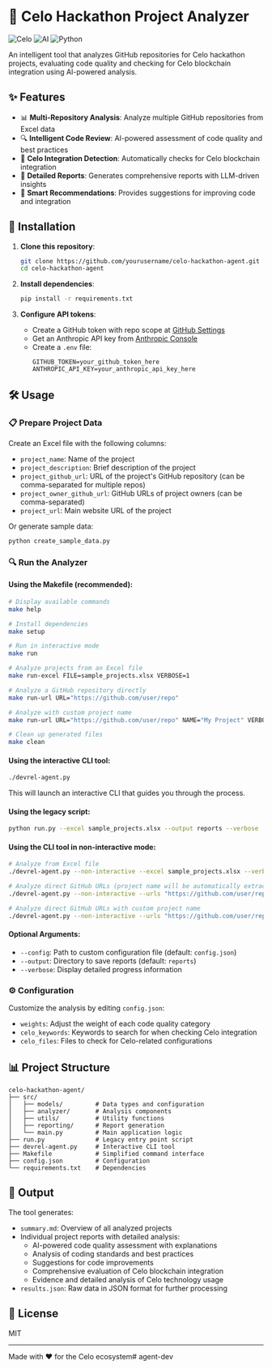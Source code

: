 # 🌱 Celo Hackathon Project Analyzer

![Celo](https://img.shields.io/badge/Celo-Blockchain-brightgreen)
![AI](https://img.shields.io/badge/AI-Powered-blue)
![Python](https://img.shields.io/badge/Python-3.10+-yellow)

An intelligent tool that analyzes GitHub repositories for Celo hackathon projects, evaluating code quality and checking for Celo blockchain integration using AI-powered analysis.

## ✨ Features

- 📊 **Multi-Repository Analysis**: Analyze multiple GitHub repositories from Excel data
- 🔍 **Intelligent Code Review**: AI-powered assessment of code quality and best practices
- 🔗 **Celo Integration Detection**: Automatically checks for Celo blockchain integration
- 📝 **Detailed Reports**: Generates comprehensive reports with LLM-driven insights
- 🧠 **Smart Recommendations**: Provides suggestions for improving code and integration

## 🚀 Installation

1. **Clone this repository**:
   ```bash
   git clone https://github.com/yourusername/celo-hackathon-agent.git
   cd celo-hackathon-agent
   ```

2. **Install dependencies**:
   ```bash
   pip install -r requirements.txt
   ```

3. **Configure API tokens**:
   - Create a GitHub token with repo scope at [GitHub Settings](https://github.com/settings/tokens)
   - Get an Anthropic API key from [Anthropic Console](https://console.anthropic.com/)
   - Create a `.env` file:
     ```
     GITHUB_TOKEN=your_github_token_here
     ANTHROPIC_API_KEY=your_anthropic_api_key_here
     ```

## 🛠️ Usage

### 📋 Prepare Project Data

Create an Excel file with the following columns:
- `project_name`: Name of the project
- `project_description`: Brief description of the project
- `project_github_url`: URL of the project's GitHub repository (can be comma-separated for multiple repos)
- `project_owner_github_url`: GitHub URLs of project owners (can be comma-separated)
- `project_url`: Main website URL of the project

Or generate sample data:
```bash
python create_sample_data.py
```

### 🔍 Run the Analyzer

#### Using the Makefile (recommended):
```bash
# Display available commands
make help

# Install dependencies
make setup

# Run in interactive mode
make run

# Analyze projects from an Excel file
make run-excel FILE=sample_projects.xlsx VERBOSE=1

# Analyze a GitHub repository directly
make run-url URL="https://github.com/user/repo"

# Analyze with custom project name
make run-url URL="https://github.com/user/repo" NAME="My Project" VERBOSE=1

# Clean up generated files
make clean
```

#### Using the interactive CLI tool:
```bash
./devrel-agent.py
```

This will launch an interactive CLI that guides you through the process.

#### Using the legacy script:
```bash
python run.py --excel sample_projects.xlsx --output reports --verbose
```

#### Using the CLI tool in non-interactive mode:
```bash
# Analyze from Excel file
./devrel-agent.py --non-interactive --excel sample_projects.xlsx --verbose

# Analyze direct GitHub URLs (project name will be automatically extracted from repository name)
./devrel-agent.py --non-interactive --urls "https://github.com/user/repo1,https://github.com/user/repo2" --verbose

# Analyze direct GitHub URLs with custom project name
./devrel-agent.py --non-interactive --urls "https://github.com/user/repo1,https://github.com/user/repo2" --project-name "My Project" --verbose
```

#### Optional Arguments:
- `--config`: Path to custom configuration file (default: `config.json`)
- `--output`: Directory to save reports (default: `reports`)
- `--verbose`: Display detailed progress information

### ⚙️ Configuration

Customize the analysis by editing `config.json`:
- `weights`: Adjust the weight of each code quality category
- `celo_keywords`: Keywords to search for when checking Celo integration
- `celo_files`: Files to check for Celo-related configurations

## 📊 Project Structure

```
celo-hackathon-agent/
├── src/
│   ├── models/         # Data types and configuration
│   ├── analyzer/       # Analysis components
│   ├── utils/          # Utility functions
│   ├── reporting/      # Report generation
│   └── main.py         # Main application logic
├── run.py              # Legacy entry point script
├── devrel-agent.py     # Interactive CLI tool
├── Makefile            # Simplified command interface
├── config.json         # Configuration
└── requirements.txt    # Dependencies
```

## 📝 Output

The tool generates:
- `summary.md`: Overview of all analyzed projects
- Individual project reports with detailed analysis:
  - AI-powered code quality assessment with explanations
  - Analysis of coding standards and best practices
  - Suggestions for code improvements
  - Comprehensive evaluation of Celo blockchain integration
  - Evidence and detailed analysis of Celo technology usage
- `results.json`: Raw data in JSON format for further processing

## 📄 License

MIT

---

Made with ❤️ for the Celo ecosystem# agent-dev
